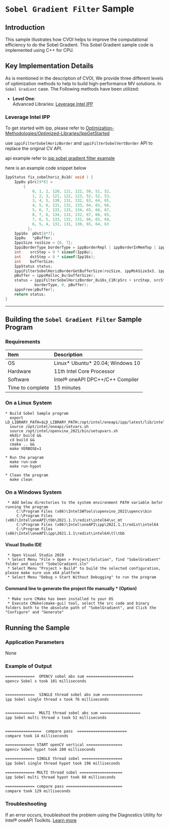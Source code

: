 # `Sobel Gradient Filter` Sample

## Introduction
This sample illustrates how CVOI helps to improve the computational efficiency to do the Sobel Gradient. This Sobel Gradient sample code is implemented using C++ for CPU.

## Key Implementation Details

As is mentioned in the description of CVOI, We provide three different levels of optimization methods to help to build high-performance MV solutions. In `Sobel Gradient` case. The Following methods have been utilized:

* **Level One**:  
    Advanced Libraries: [Leverage Intel IPP](#leverage-intel-ipp)
 




### Leverage Intel IPP

To get started with ipp, please refer to [Optimization-Methodologies/Optimized-Libraries/IppGetStarted](../../../../Optimization-Methodologies/Optimized-Libraries/IppGetStarted/README.md)

use `ippiFilterSobelHorizBorder` and `ippiFilterSobelVertBorder` API to replace the original CV API.

api example refer to [ipp sobel gradient filter example ](https://www.intel.com/content/www/us/en/develop/documentation/ipp-dev-reference/top/volume-2-image-processing/filtering-functions-2/fixed-filters/filtersobelhorizborder.html)


here is an example code snippet below

```c++
IppStatus fix_sobelhoriz_8u16( void ) {
    Ipp8u pSrc[9*8] =
	    {
	        0, 1, 2, 120, 121, 122, 50, 51, 52,
	        1, 2, 3, 121, 122, 123, 52, 52, 53,
	        3, 4, 5, 130, 131, 132, 63, 64, 65,
	        4, 5, 6, 131, 132, 133, 64, 65, 66,
	        5, 6, 7, 132, 133, 134, 65, 66, 67,
            8, 7, 6, 134, 133, 132, 67, 66, 65,
            7, 6, 5, 133, 132, 131, 66, 65, 64,
            6, 5, 4, 132, 131, 130, 65, 64, 63
          };
    Ipp16s  pDst[8*7];
    Ipp8u   *pBuffer;
    IppiSize roiSize = {8, 7};
    IppiBorderType borderType = ippBorderRepl | ippBorderInMemTop | ippBorderInMemRight;
    int    srcStep = 9 * sizeof(Ipp8u);
    int    dstStep = 8 * sizeof(Ipp16s);
    int    bufferSize;
    IppStatus status;
    ippiFilterSobelHorizBorderGetBufferSize(roiSize, ippMskSize3x3, ipp8u, ipp16s, 1, &bufferSize);
    pBuffer = ippsMalloc_8u(bufferSize);
    status = ippiFilterSobelHorizBorder_8u16s_C1R(pSrc + srcStep, srcStep, pDst, dstStep, roiSize, ippMskSize3x3,
             borderType, 0, pBuffer);
    ippsFree(pBuffer);
    return status;
}

```


---

## Building the `Sobel Gradient Filter` Sample Program



### Requirements


| Item                    | Description
|:---                               |:---
| OS                                | Linux* Ubuntu* 20.04; Windows 10
| Hardware                          | 11th Intel Core Processor
| Software                          | Intel&reg; oneAPI DPC++/C++ Compiler
| Time to complete                  | 15 minutes



### On a Linux System
    * Build Sobel Sample program
      export LD_LIBRARY_PATH=$LD_LIBRARY_PATH:/opt/intel/oneapi/ipp/latest/lib/intel64/tl/tbb
      source /opt/intel/oneapi/setvars.sh
      source /opt/intel/openvino_2021/bin/setupvars.sh
      mkdir build &&
      cd build &&
      cmake .. &&
      make VERBOSE=1

    * Run the program
      make run-sum
      make run-hypot

    * Clean the program
      make clean

### On a Windows System
     * Add below directories to the system environment PATH variable befor running the program
         C:\Program Files (x86)\IntelSWTools\openvino_2021\opencv\bin
         C:\Program Files (x86)\Intel\oneAPI\tbb\2021.1.1\redist\intel64\vc_mt
         C:\Program Files (x86)\Intel\oneAPI\ipp\2021.1.1\redist\intel64
         C:\Program Files (x86)\Intel\oneAPI\ipp\2021.1.1\redist\intel64\tl\tbb

#### Visual Studio IDE
     * Open Visual Studio 2019
     * Select Menu "File > Open > Project/Solution", find "SobelGradient" folder and select "SobelGradient.sln"
     * Select Menu "Project > Build" to build the selected configuration, please make sure use x64 platform
     * Select Menu "Debug > Start Without Debugging" to run the program

#### Command line to generate the project file manually * (Option)
     * Make sure CMake has been installed to your OS
     * Execute CMake(cmake-gui) tool, select the src code and binary folders both to the absolute path of "SobelGradient", and Click the "Configure" and "Generate"

## Running the Sample

### Application Parameters

None

### Example of Output
```bash
=============  OPENCV sobel abs sum =====================
opencv Sobel x took 101 milliseconds


=============  SINGLE thread sobel abs sum ==================
ipp Sobel single thread x took 76 milliseconds


=============  MULTI thread sobel abs sum ==================
ipp Sobel multi thread x took 52 milliseconds


================  compare pass  ======================
compare took 14 milliseconds
```

```bash
============= START openCV vertical ================
opencv Sobel hypot took 280 milliseconds

============= SINGLE thread sobel ==================
ipp Sobel single thread hypot took 196 milliseconds

============= MULTI thread sobel ===================
ipp Sobel multi thread hypot took 60 milliseconds

============= compare pass =========================
compare took 129 milliseconds
```

### Troubleshooting
If an error occurs, troubleshoot the problem using the Diagnostics Utility for Intel® oneAPI Toolkits.
[Learn more](https://www.intel.com/content/www/us/en/develop/documentation/diagnostic-utility-user-guide/top.html)